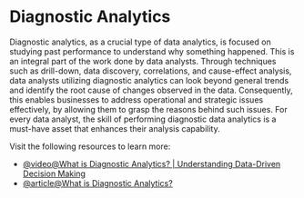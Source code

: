 # Diagnostic Analytics

Diagnostic analytics, as a crucial type of data analytics, is focused on studying past performance to understand why something happened. This is an integral part of the work done by data analysts. Through techniques such as drill-down, data discovery, correlations, and cause-effect analysis, data analysts utilizing diagnostic analytics can look beyond general trends and identify the root cause of changes observed in the data. Consequently, this enables businesses to address operational and strategic issues effectively, by allowing them to grasp the reasons behind such issues. For every data analyst, the skill of performing diagnostic data analytics is a must-have asset that enhances their analysis capability.

Visit the following resources to learn more:

- [@video@What is Diagnostic Analytics? | Understanding Data-Driven Decision Making](https://www.youtube.com/watch?v=ikZjeAC1yJ0)
- [@article@What is Diagnostic Analytics?](https://amplitude.com/explore/analytics/what-diagnostic-analytics)